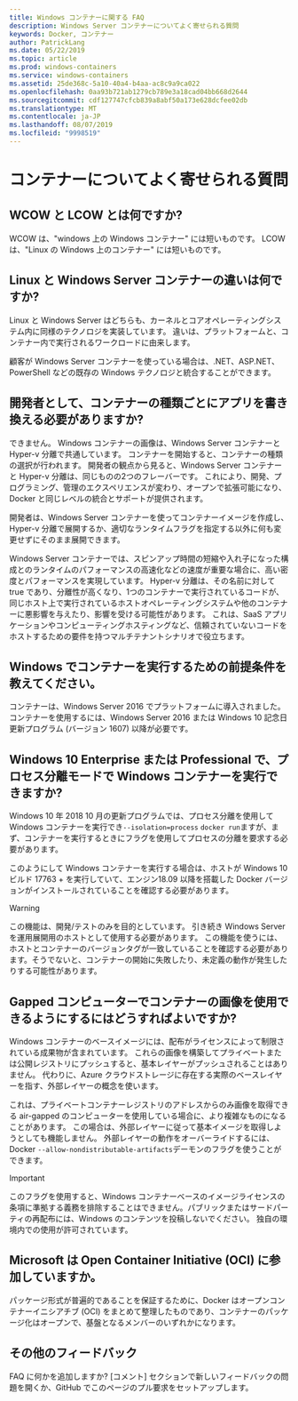 ```yaml
---
title: Windows コンテナーに関する FAQ
description: Windows Server コンテナーについてよく寄せられる質問
keywords: Docker, コンテナー
author: PatrickLang
ms.date: 05/22/2019
ms.topic: article
ms.prod: windows-containers
ms.service: windows-containers
ms.assetid: 25de368c-5a10-40a4-b4aa-ac8c9a9ca022
ms.openlocfilehash: 0aa93b721ab1279cb789e3a18cad04bb668d2644
ms.sourcegitcommit: cdf127747cfcb839a8abf50a173e628dcfee02db
ms.translationtype: MT
ms.contentlocale: ja-JP
ms.lasthandoff: 08/07/2019
ms.locfileid: "9998519"
---
```

# <a name="frequently-asked-questions-about-containers"></a>コンテナーについてよく寄せられる質問

## <a name="what-are-wcow-and-lcow"></a>WCOW と LCOW とは何ですか?

WCOW は、"windows 上の Windows コンテナー" には短いものです。 LCOW は、"Linux の Windows 上のコンテナー" には短いものです。

## <a name="whats-the-difference-between-linux-and-windows-server-containers"></a>Linux と Windows Server コンテナーの違いは何ですか?

Linux と Windows Server はどちらも、カーネルとコアオペレーティングシステム内に同様のテクノロジを実装しています。 違いは、プラットフォームと、コンテナー内で実行されるワークロードに由来します。  

顧客が Windows Server コンテナーを使っている場合は、.NET、ASP.NET、PowerShell などの既存の Windows テクノロジと統合することができます。

## <a name="as-a-developer-do-i-have-to-rewrite-my-app-for-each-type-of-container"></a>開発者として、コンテナーの種類ごとにアプリを書き換える必要がありますか?

できません。 Windows コンテナーの画像は、Windows Server コンテナーと Hyper-v 分離で共通しています。 コンテナーを開始すると、コンテナーの種類の選択が行われます。 開発者の観点から見ると、Windows Server コンテナーと Hyper-v 分離は、同じものの2つのフレーバーです。 これにより、開発、プログラミング、管理のエクスペリエンスが変わり、オープンで拡張可能になり、Docker と同じレベルの統合とサポートが提供されます。

開発者は、Windows Server コンテナーを使ってコンテナーイメージを作成し、Hyper-v 分離で展開するか、適切なランタイムフラグを指定する以外に何も変更せずにそのまま展開できます。

Windows Server コンテナーでは、スピンアップ時間の短縮や入れ子になった構成とのランタイムのパフォーマンスの高速化などの速度が重要な場合に、高い密度とパフォーマンスを実現しています。 Hyper-v 分離は、その名前に対して true であり、分離性が高くなり、1つのコンテナーで実行されているコードが、同じホスト上で実行されているホストオペレーティングシステムや他のコンテナーに悪影響を与えたり、影響を受ける可能性があります。 これは、SaaS アプリケーションやコンピューティングホスティングなど、信頼されていないコードをホストするための要件を持つマルチテナントシナリオで役立ちます。

## <a name="what-are-the-prerequisites-for-running-containers-on-windows"></a>Windows でコンテナーを実行するための前提条件を教えてください。

コンテナーは、Windows Server 2016 でプラットフォームに導入されました。 コンテナーを使用するには、Windows Server 2016 または Windows 10 記念日更新プログラム (バージョン 1607) 以降が必要です。

## <a name="can-i-run-windows-containers-in-process-isolated-mode-on-windows-10-enterprise-or-professional"></a>Windows 10 Enterprise または Professional で、プロセス分離モードで Windows コンテナーを実行できますか?

Windows 10 年 2018 10 月の更新プログラムでは、プロセス分離を使用して Windows コンテナーを実行でき`--isolation=process` `docker run`ますが、まず、コンテナーを実行するときにフラグを使用してプロセスの分離を要求する必要があります。

このようにして Windows コンテナーを実行する場合は、ホストが Windows 10 ビルド 17763 + を実行していて、エンジン18.09 以降を搭載した Docker バージョンがインストールされていることを確認する必要があります。

> [!WARNING]
> この機能は、開発/テストのみを目的としています。 引き続き Windows Server を運用展開用のホストとして使用する必要があります。 この機能を使うには、ホストとコンテナーのバージョンタグが一致していることを確認する必要があります。そうでないと、コンテナーの開始に失敗したり、未定義の動作が発生したりする可能性があります。

## <a name="how-do-i-make-my-container-images-available-on-air-gapped-machines"></a>Gapped コンピューターでコンテナーの画像を使用できるようにするにはどうすればよいですか?

Windows コンテナーのベースイメージには、配布がライセンスによって制限されている成果物が含まれています。 これらの画像を構築してプライベートまたは公開レジストリにプッシュすると、基本レイヤーがプッシュされることはありません。 代わりに、Azure クラウドストレージに存在する実際のベースレイヤーを指す、外部レイヤーの概念を使います。

これは、プライベートコンテナーレジストリのアドレスからのみ画像を取得できる air-gapped のコンピューターを使用している場合に、より複雑なものになることがあります。 この場合は、外部レイヤーに従って基本イメージを取得しようとしても機能しません。 外部レイヤーの動作をオーバーライドするには、Docker `--allow-nondistributable-artifacts`デーモンのフラグを使うことができます。

> [!IMPORTANT]
> このフラグを使用すると、Windows コンテナーベースのイメージライセンスの条項に準拠する義務を排除することはできません。パブリックまたはサードパーティの再配布には、Windows のコンテンツを投稿しないでください。 独自の環境内での使用が許可されています。

## <a name="is-microsoft-participating-in-the-open-container-initiative-oci"></a>Microsoft は Open Container Initiative (OCI) に参加していますか。

パッケージ形式が普遍的であることを保証するために、Docker はオープンコンテナーイニシアチブ (OCI) をまとめて整理したものであり、コンテナーのパッケージ化はオープンで、基盤となるメンバーのいずれかになります。

## <a name="additional-feedback"></a>その他のフィードバック

FAQ に何かを追加しますか? [コメント] セクションで新しいフィードバックの問題を開くか、GitHub でこのページのプル要求をセットアップします。
